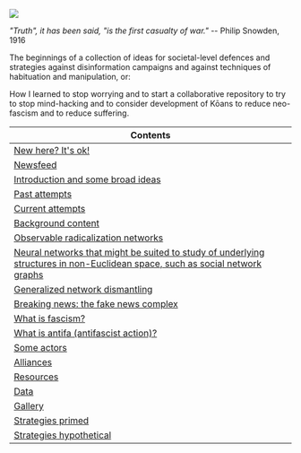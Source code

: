 ![](https://raw.githubusercontent.com/wdbm/InfoPeace/master/media/InfoPeace.gif)

*"Truth", it has been said, "is the first casualty of war."* -- Philip Snowden, 1916

The beginnings of a collection of ideas for societal-level defences and strategies against disinformation campaigns and against techniques of habituation and manipulation, or:

How I learned to stop worrying and to start a collaborative repository to try to stop mind-hacking and to consider development of Kōans to reduce neo-fascism and to reduce suffering.

|**Contents**                                                                                                                                                    |
|----------------------------------------------------------------------------------------------------------------------------------------------------------------|
|[New here? It's ok!](documentation/new_here.md)                                                                                                                 |
|[Newsfeed](documentation/newsfeed.md)                                                                                                                           |
|[Introduction and some broad ideas](documentation/introduction.md)                                                                                              |
|[Past attempts](documentation/attempts_past.md)                                                                                                                 |
|[Current attempts](documentation/attempts_current.md)                                                                                                           |
|[Background content](documentation/background.md)                                                                                                               |
|[Observable radicalization networks](documentation/observable_radicalization_networks.md)                                                                       |
|[Neural networks that might be suited to study of underlying structures in non-Euclidean space, such as social network graphs](documentation/neural_networks.md)|
|[Generalized network dismantling](documentation/generalized_network_dismantling.md)                                                                             |
|[Breaking news: the fake news complex](documentation/fake_news.md)                                                                                              |
|[What is fascism?](documentation/fascism.md)                                                                                                 |
|[What is antifa (antifascist action)?](documentation/antifa.md)                                                                                                        |
|[Some actors](documentation/actors.md)                                                                                                                          |
|[Alliances](documentation/alliances.md)                                                                                                                         |
|[Resources](documentation/resources.md)                                                                                                                         |
|[Data](documentation/data.md)                                                                                                                                   |
|[Gallery](documentation/gallery.md)                                                                                                                             |
|[Strategies primed](documentation/strategies_primed.md)                                                                                                         |
|[Strategies hypothetical](documentation/strategies_hypothetical.md)                                                                                             |
